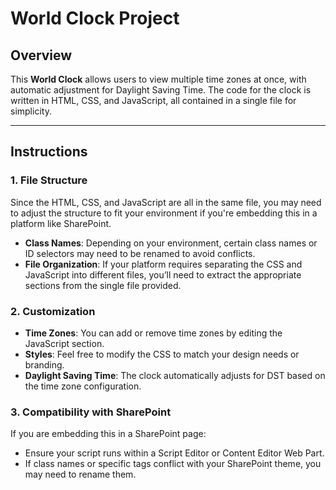 # World Clock Project

## Overview
This **World Clock** allows users to view multiple time zones at once, with automatic adjustment for Daylight Saving Time. The code for the clock is written in HTML, CSS, and JavaScript, all contained in a single file for simplicity.

---

## Instructions

### 1. **File Structure**
Since the HTML, CSS, and JavaScript are all in the same file, you may need to adjust the structure to fit your environment if you're embedding this in a platform like SharePoint.

- **Class Names**: Depending on your environment, certain class names or ID selectors may need to be renamed to avoid conflicts.
- **File Organization**: If your platform requires separating the CSS and JavaScript into different files, you’ll need to extract the appropriate sections from the single file provided.

### 2. **Customization**
- **Time Zones**: You can add or remove time zones by editing the JavaScript section.
- **Styles**: Feel free to modify the CSS to match your design needs or branding.
- **Daylight Saving Time**: The clock automatically adjusts for DST based on the time zone configuration.

### 3. **Compatibility with SharePoint**
If you are embedding this in a SharePoint page:
- Ensure your script runs within a Script Editor or Content Editor Web Part.
- If class names or specific tags conflict with your SharePoint theme, you may need to rename them.

